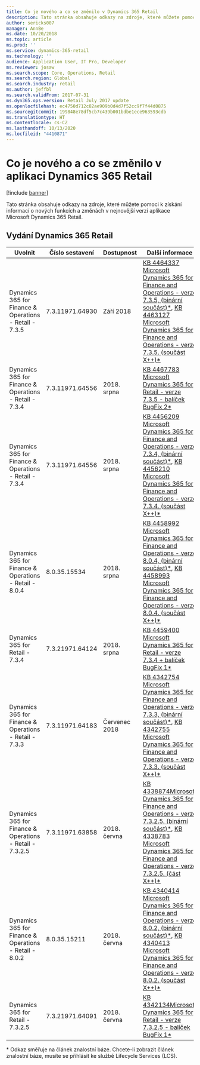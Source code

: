 ```yaml
---
title: Co je nového a co se změnilo v Dynamics 365 Retail
description: Tato stránka obsahuje odkazy na zdroje, které můžete pomoci k získání informací o nových funkcích v nejnovější verzi aplikace Microsoft Dynamics 365 Retail.
author: sericks007
manager: AnnBe
ms.date: 10/20/2018
ms.topic: article
ms.prod: ''
ms.service: dynamics-365-retail
ms.technology: ''
audience: Application User, IT Pro, Developer
ms.reviewer: josaw
ms.search.scope: Core, Operations, Retail
ms.search.region: Global
ms.search.industry: retail
ms.author: jeffbl
ms.search.validFrom: 2017-07-31
ms.dyn365.ops.version: Retail July 2017 update
ms.openlocfilehash: ec4750d712c82ae909b0d4d7f52cc9f7f44d0875
ms.sourcegitcommit: 199848e78df5cb7c439b001bdbe1ece963593cdb
ms.translationtype: HT
ms.contentlocale: cs-CZ
ms.lasthandoff: 10/13/2020
ms.locfileid: "4410871"
---
```

# <a name="whats-new-and-changed-in-dynamics-365-retail"></a>Co je nového a co se změnilo v aplikaci Dynamics 365 Retail

[!include [banner](../../includes/banner.md)]

Tato stránka obsahuje odkazy na zdroje, které můžete pomoci k získání informací o nových funkcích a změnách v nejnovější verzi aplikace Microsoft Dynamics 365 Retail.


## <a name="releases-of-dynamics-365-retail"></a>Vydání Dynamics 365 Retail

| Uvolnit | Číslo sestavení | Dostupnost | Další informace |
|---------|--------------|--------------|------------|
| Dynamics 365 for Finance & Operations - Retail - 7.3.5 | 7.3.11971.64930 | Září 2018 | [KB 4464337 Microsoft Dynamics 365 for Finance and Operations - verze 7.3.5, (binární součást)\*](https://fix.lcs.dynamics.com/Issue/Details?kb=4464337&bugId=244892&qc=76dd5cdc0d340f5e68db3efa64d755ee83d747a3d786180a6dc9b99677bcb450), [KB 4463127 Microsoft Dynamics 365 for Finance and Operations - verze 7.3.5. (součást X++)\*](https://fix.lcs.dynamics.com/Issue/Details?kb=4463127&bugId=244893&qc=76dd5cdc0d340f5e68db3efa64d755ee83d747a3d786180a6dc9b99677bcb450) |
| Dynamics 365 for Finance & Operations - Retail - 7.3.4 | 7.3.11971.64556 | 2018. srpna | [KB 4467783 Microsoft Dynamics 365 for Retail - verze 7.3.5 - balíček BugFix 2\*](https://fix.lcs.dynamics.com/Issue/Details?kb=4467783&bugId=257914&qc=f3e2816c3b1434965bc738285fb40f4ad33661bdd853b799dca4c610608640af) |
| Dynamics 365 for Finance & Operations - Retail - 7.3.4 | 7.3.11971.64556 | 2018. srpna | [KB 4456209 Microsoft Dynamics 365 for Finance and Operations - verze 7.3.4, (binární součást)\*](https://fix.lcs.dynamics.com/Issue/Details?kb=4456209&bugId=235124&qc=265c05d9f50ea023cf31547ca91e16bb5dffd5adfc819b3232abef9c5419a559), [KB 4456210 Microsoft Dynamics 365 for Finance and Operations - verze 7.3.4. (součást X++)\*](https://fix.lcs.dynamics.com/Issue/Details?kb=4456210&bugId=235125&qc=265c05d9f50ea023cf31547ca91e16bb5dffd5adfc819b3232abef9c5419a559)
| Dynamics 365 for Finance & Operations - Retail - 8.0.4 | 8.0.35.15534 | 2018. srpna | [KB 4458992 Microsoft Dynamics 365 for Finance and Operations - verze 8.0.4, (binární součást)\*](https://fix.lcs.dynamics.com/Issue/Details?kb=4458992&bugId=239612&qc=5c131e4cc5a91c0381e923ee0c49791fe71ed37f506c00367caf3a01183125ff), [KB 4458993 Microsoft Dynamics 365 for Finance and Operations - verze 8.0.4. (součást X++)\*](https://fix.lcs.dynamics.com/Issue/Details?kb=4458993&bugId=239610&qc=5c131e4cc5a91c0381e923ee0c49791fe71ed37f506c00367caf3a01183125ff) |
| Dynamics 365 for Retail - 7.3.4 | 7.3.21971.64124 | 2018. srpna | [KB 4459400 Microsoft Dynamics 365 for Retail - verze 7.3.4 + balíček BugFix 1\*](https://fix.lcs.dynamics.com/Issue/Details?kb=4459400&bugId=240913&qc=f3e2816c3b1434965bc738285fb40f4ad33661bdd853b799dca4c610608640af) |
| Dynamics 365 for Finance & Operations - Retail - 7.3.3 | 7.3.11971.64183 | Červenec 2018 | [KB 4342754 Microsoft Dynamics 365 for Finance and Operations - verze 7.3.3, (binární součást)\*](https://fix.lcs.dynamics.com/Issue/Details?kb=4342754&bugId=227181&qc=51e2d61b1c2a29e4f51fed91506f70ddc974fd26842745c6aa7ae0599bd3b6e6), [KB 4342755 Microsoft Dynamics 365 for Finance and Operations - verze 7.3.3. (součást X++)\*](https://fix.lcs.dynamics.com/Issue/Details?kb=4342755&bugId=227182&qc=51e2d61b1c2a29e4f51fed91506f70ddc974fd26842745c6aa7ae0599bd3b6e6) |
| Dynamics 365 for Finance & Operations - Retail - 7.3.2.5 | 7.3.11971.63858 | 2018. června | [KB 4338874Microsoft Dynamics 365 for Finance and Operations - verze 7.3.2.5. (binární součást)\*](https://fix.lcs.dynamics.com/Issue/Details?kb=4338874&bugId=215661&qc=3be6aa965366d67b6a50d8884709fae621ca40fe778f2d0d7482ea4b6f4ed8a2), [KB 4338783 Microsoft Dynamics 365 for Finance and Operations - verze 7.3.2.5. (část X++)\*](https://fix.lcs.dynamics.com/Issue/Details?kb=4338783&bugId=215543&qc=3be6aa965366d67b6a50d8884709fae621ca40fe778f2d0d7482ea4b6f4ed8a2) |
| Dynamics 365 for Finance & Operations - Retail - 8.0.2 | 8.0.35.15211 | 2018. června | [KB 4340414 Microsoft Dynamics 365 for Finance and Operations - verze 8.0.2, (binární součást)\*](https://fix.lcs.dynamics.com/Issue/Details?kb=4340414&bugId=219341&qc=e2713468c8e09c07d63f960acde805dd89f05409b2f44f8d47ba8b4d8d24491b), [KB 4340413 Microsoft Dynamics 365 for Finance and Operations - verze 8.0.2. (součást X++)\*](https://fix.lcs.dynamics.com/Issue/Details?kb=4340413&bugId=219344&qc=977f9cae5b13b9ed618351108bfb5f02e8d0366a28ed0d99a472d9c9941560a3) |
| Dynamics 365 for Retail - 7.3.2.5 | 7.3.21971.64091 | 2018. června | [KB 4342134Microsoft Dynamics 365 for Retail - verze 7.3.2.5 - balíček BugFix 1\*](https://fix.lcs.dynamics.com/Issue/Details?kb=4342134&bugId=225730&qc=f3e2816c3b1434965bc738285fb40f4ad33661bdd853b799dca4c610608640af) |

\* Odkaz směřuje na článek znalostní báze. Chcete-li zobrazit článek znalostní báze, musíte se přihlásit ke službě Lifecycle Services (LCS).
